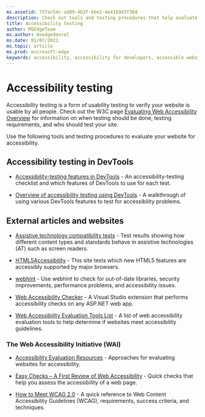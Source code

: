 ```yaml
---
ms.assetid: 737ac54c-ad89-4b3f-bbe2-4e4169d3f364
description: Check out tools and testing procedures that help evaluate a website's accessibility.
title: Accessibility testing
author: MSEdgeTeam
ms.author: msedgedevrel
ms.date: 01/07/2021
ms.topic: article
ms.prod: microsoft-edge
keywords: accessibility, accessibility for developers, accessible websites, edge, web development, ARIA, developer, UIA, UI Automation
---
```

# Accessibility testing

Accessibility testing is a form of usability testing to verify your website is usable by all people. Check out the W3C page [Evaluating Web Accessibility Overview](https://www.w3.org/WAI/test-evaluate 'Evaluating Web Accessibility Overview | W3C') for information on when testing should be done, testing requirements, and who should test your site.

Use the following tools and testing procedures to evaluate your website for accessibility.


<!-- ====================================================================== -->
## Accessibility testing in DevTools

*   [Accessibility-testing features in DevTools](../devtools-guide-chromium/accessibility/reference.md 'Accessibility-testing features in DevTools | Microsoft Edge Developer documentation') - An accessibility-testing checklist and which features of DevTools to use for each test.

*   [Overview of accessibility testing using DevTools](../devtools-guide-chromium/accessibility/accessibility-testing-in-devtools.md 'Overview of accessibility testing using DevTools | Microsoft Edge Developer documentation') - A walkthrough of using various DevTools features to test for accessibility problems.


<!-- ====================================================================== -->
## External articles and websites

*  [Assistive technology compatibility tests](http://www.powermapper.com/tests 'Assistive technology compatibility tests | Powermapper.com') - Test results showing how different content types and standards behave in assistive technologies (AT) such as screen readers.

*  [HTML5Accessibility](https://html5accessibility.com 'HTML5 Accessibility .com') - This site tests which new HTML5 features are accessibly supported by major browsers.

*  [webhint](https://webhint.io 'webhint') - Use webhint to check for out-of-date libraries, security improvements, performance problems, and accessibility issues.

*  [Web Accessibility Checker](https://visualstudiogallery.msdn.microsoft.com/3aabefab-1681-4fea-8f95-6a62e2f0f1ec 'Web Accessibility Checker | Visual Studio Marketplace') - A Visual Studio extension that performs accessibility checks on any ASP.NET web app.

*  [Web Accessibility Evaluation Tools List](https://www.w3.org/WAI/ER/tools/index.html 'Web Accessibility Evaluation Tools List') - A list of web accessibility evaluation tools to help determine if websites meet accessibility guidelines.

### The Web Accessibility Initiative (WAI)

*  [Accessibility Evaluation Resources](https://www.w3.org/WAI/eval/Overview.html 'Accessibility Evaluation Resources') - Approaches for evaluating websites for accessibility.

*  [Easy Checks – A First Review of Web Accessibility](https://www.w3.org/WAI/eval/preliminary.html 'Easy Checks – A First Review of Web Accessibility | W3C WAI') - Quick checks that help you assess the accessibility of a web page.

*  [How to Meet WCAG 2.0](https://www.w3.org/WAI/WCAG20/quickref 'How to Meet WCAG 2.0 | WAI') - A quick reference to Web Content Accessibility Guidelines (WCAG), requirements, success criteria, and techniques.
